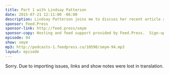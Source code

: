 ```yaml
---
title: Part 1 with Lindsay Patterson
date: 2015-07-21 12:11:00 -06:00
description: Lindsay Patterson joins me to discuss her recent article asking where the YouTube for podcasts is. If you&rsquo;ve got feedback, follow-up or questions be sure to click the Discuss This Episode link in the show notes to leave a comment.
sponsor: Feed.Press
sponsor-link: http://feed.press/smym
sponsor-copy: Hosting and feed support provided by Feed.Press.  Sign-up today and try FeedPress on a 14 day trial (no contracts or commitments). Use promo code "smym" during checkout to get 10% off your first year.
episode: 94
show: smym
mp3: http://podcasts-1.feedpress.co/10590/smym-94.mp3
layout: episode
---
```


Sorry. Due to importing issues, links and show notes were lost in translation.
